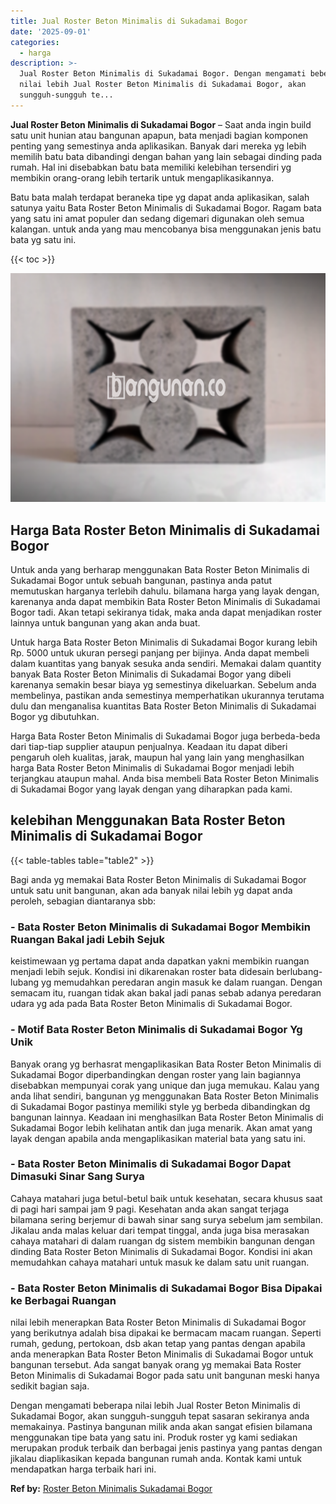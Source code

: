 ```yaml
---
title: Jual Roster Beton Minimalis di Sukadamai Bogor
date: '2025-09-01'
categories:
  - harga
description: >-
  Jual Roster Beton Minimalis di Sukadamai Bogor. Dengan mengamati beberapa
  nilai lebih Jual Roster Beton Minimalis di Sukadamai Bogor, akan
  sungguh-sungguh te...
---
```


**Jual Roster Beton Minimalis di Sukadamai Bogor** – Saat anda ingin build satu unit hunian atau bangunan apapun, bata menjadi bagian komponen penting yang semestinya anda aplikasikan. Banyak dari mereka yg lebih memilih batu bata dibandingi dengan bahan yang lain sebagai dinding pada rumah. Hal ini disebabkan batu bata memiliki kelebihan tersendiri yg membikin orang-orang lebih tertarik untuk mengaplikasikannya.

Batu bata malah terdapat beraneka tipe yg dapat anda aplikasikan, salah satunya yaitu Bata Roster Beton Minimalis di Sukadamai Bogor. Ragam bata yang satu ini amat populer dan sedang digemari digunakan oleh semua kalangan. untuk anda yang mau mencobanya bisa menggunakan jenis batu bata yg satu ini.

{{< toc >}}

![Jual Roster Beton Minimalis di Sukadamai Bogor](/images/bata-roster-minimalis-22.png)

## Harga Bata Roster Beton Minimalis di Sukadamai Bogor

Untuk anda yang berharap menggunakan Bata Roster Beton Minimalis di Sukadamai Bogor untuk sebuah bangunan, pastinya anda patut memutuskan harganya terlebih dahulu. bilamana harga yang layak dengan, karenanya anda dapat membikin Bata Roster Beton Minimalis di Sukadamai Bogor tadi. Akan tetapi sekiranya tidak, maka anda dapat menjadikan roster lainnya untuk bangunan yang akan anda buat.

Untuk harga Bata Roster Beton Minimalis di Sukadamai Bogor kurang lebih Rp. 5000 untuk ukuran persegi panjang per bijinya. Anda dapat membeli dalam kuantitas yang banyak sesuka anda sendiri. Memakai dalam quantity banyak Bata Roster Beton Minimalis di Sukadamai Bogor yang dibeli karenanya semakin besar biaya yg semestinya dikeluarkan. Sebelum anda membelinya, pastikan anda semestinya memperhatikan ukurannya terutama dulu dan menganalisa kuantitas Bata Roster Beton Minimalis di Sukadamai Bogor yg dibutuhkan.

Harga Bata Roster Beton Minimalis di Sukadamai Bogor juga berbeda-beda dari tiap-tiap supplier ataupun penjualnya. Keadaan itu dapat diberi pengaruh oleh kualitas, jarak, maupun hal yang lain yang menghasilkan harga Bata Roster Beton Minimalis di Sukadamai Bogor menjadi lebih terjangkau ataupun mahal. Anda bisa membeli Bata Roster Beton Minimalis di Sukadamai Bogor yang layak dengan yang diharapkan pada kami.

## kelebihan Menggunakan Bata Roster Beton Minimalis di Sukadamai Bogor

{{< table-tables table="table2" >}}

Bagi anda yg memakai Bata Roster Beton Minimalis di Sukadamai Bogor untuk satu unit bangunan, akan ada banyak nilai lebih yg dapat anda peroleh, sebagian diantaranya sbb:

### \- Bata Roster Beton Minimalis di Sukadamai Bogor Membikin Ruangan Bakal jadi Lebih Sejuk

keistimewaan yg pertama dapat anda dapatkan yakni membikin ruangan menjadi lebih sejuk. Kondisi ini dikarenakan roster bata didesain berlubang-lubang yg memudahkan peredaran angin masuk ke dalam ruangan. Dengan semacam itu, ruangan tidak akan bakal jadi panas sebab adanya peredaran udara yg ada pada Bata Roster Beton Minimalis di Sukadamai Bogor.

### \- Motif Bata Roster Beton Minimalis di Sukadamai Bogor Yg Unik

Banyak orang yg berhasrat mengaplikasikan Bata Roster Beton Minimalis di Sukadamai Bogor diperbandingkan dengan roster yang lain bagiannya disebabkan mempunyai corak yang unique dan juga memukau. Kalau yang anda lihat sendiri, bangunan yg menggunakan Bata Roster Beton Minimalis di Sukadamai Bogor pastinya memiliki style yg berbeda dibandingkan dg bangunan lainnya. Keadaan ini menghasilkan Bata Roster Beton Minimalis di Sukadamai Bogor lebih kelihatan antik dan juga menarik. Akan amat yang layak dengan apabila anda mengaplikasikan material bata yang satu ini.

### \- Bata Roster Beton Minimalis di Sukadamai Bogor Dapat Dimasuki Sinar Sang Surya

Cahaya matahari juga betul-betul baik untuk kesehatan, secara khusus saat di pagi hari sampai jam 9 pagi. Kesehatan anda akan sangat terjaga bilamana sering berjemur di bawah sinar sang surya sebelum jam sembilan. Jikalau anda malas keluar dari tempat tinggal, anda juga bisa merasakan cahaya matahari di dalam ruangan dg sistem membikin bangunan dengan dinding Bata Roster Beton Minimalis di Sukadamai Bogor. Kondisi ini akan memudahkan cahaya matahari untuk masuk ke dalam satu unit ruangan.

### \- Bata Roster Beton Minimalis di Sukadamai Bogor Bisa Dipakai ke Berbagai Ruangan

nilai lebih menerapkan Bata Roster Beton Minimalis di Sukadamai Bogor yang berikutnya adalah bisa dipakai ke bermacam macam ruangan. Seperti rumah, gedung, pertokoan, dsb akan tetap yang pantas dengan apabila anda menerapkan Bata Roster Beton Minimalis di Sukadamai Bogor untuk bangunan tersebut. Ada sangat banyak orang yg memakai Bata Roster Beton Minimalis di Sukadamai Bogor pada satu unit bangunan meski hanya sedikit bagian saja.

Dengan mengamati beberapa nilai lebih Jual Roster Beton Minimalis di Sukadamai Bogor, akan sungguh-sungguh tepat sasaran sekiranya anda memakainya. Pastinya bangunan milik anda akan sangat efisien bilamana menggunakan tipe bata yang satu ini. Produk roster yg kami sediakan merupakan produk terbaik dan berbagai jenis pastinya yang pantas dengan jikalau diaplikasikan kepada bangunan rumah anda. Kontak kami untuk mendapatkan harga terbaik hari ini.

**Ref by:** [Roster Beton Minimalis Sukadamai Bogor](https://id.wikipedia.org/wiki/Roster)
